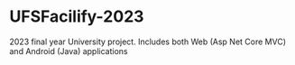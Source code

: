 # UFSFacilify-2023
2023 final year University project. Includes both Web (Asp Net Core MVC) and Android (Java) applications 
